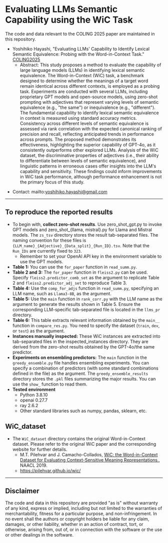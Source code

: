 # Evaluating LLMs Semantic Capability using the WiC Task
The code and data relevant to the COLING 2025 paper are maintained in this repository.
- Yoshihiko Hayashi, "Evaluating LLMs' Capability to Identify Lexical Semantic Equivalence: Probing with the Word-in-Context Task." [COLING2025](https://coling2025.org/)
    * Abstract: This study proposes a method to evaluate the capability of large language models (LLMs) in identifying lexical semantic equivalence. The Word-in-Context (WiC) task, a benchmark designed to determine whether the meanings of a target word remain identical across different contexts, is employed as a probing task. Experiments are conducted with several LLMs, including proprietary GPT models and open-source models, using zero-shot prompting with adjectives that represent varying levels of semantic equivalence (e.g., "the same") or inequivalence (e.g., "different"). The fundamental capability to identify lexical semantic equivalence in context is measured using standard accuracy metrics. Consistency across different levels of semantic equivalence is assessed via rank correlation with the expected canonical ranking of precision and recall, reflecting anticipated trends in performance across prompts. The proposed method demonstrates its effectiveness, highlighting the superior capability of GPT-4o, as it consistently outperforms other explored LLMs. Analysis of the WiC dataset, the discriminative properties of adjectives (i.e., their ability to differentiate between levels of semantic equivalence), and linguistic patterns in erroneous cases offer insights into the LLM's capability and sensitivity. These findings could inform improvements in WiC task performance, although performance enhancement is not the primary focus of this study.

* Contact: mailto:yoshihiko.hayashi@gmail.com

***
## To reproduce the reported results ##
* To begin with, **collect zero-shot results**. Use zero_shot_gpt.py to invoke GPT models and zero_shot_{llama, mistral}.py for Llama and Mistral models. The `zs_tsv` directory stores the result tab-separated files. The naming convention for these files is `{LLM_name}_{Adjective}_{Data_split}_{Run_ID}.tsv`. Note that the `Run_IDs` are currently fixed to `323`.
    * Remember to set your OpenAI API key in the environment variable to use the GPT models.
* **Table 1:** You can use the `for_paper` function in `read_summ.py`.
* **Table 2 and 3:** The `for_paper` function in `fleiss2.py` can be used. Specify `fleiss2.predictor_comb_set` as the argument to replicate Table 2 and `fleiss2.predictor_adj_set` to reproduce Table 3.
* **Table 4:** Use the `comp_for_adjs` function in `read_summ.py`, specifying an LLM name, such as `Llama3-8B`, as the argument.
* **Table 5:** Use the `main` function in `rank_corr.py` with the LLM name as the argument to generate the results shown in Table 5. Ensure the corresponding LLM-specific tab-separated file is located in the `llms_pr` directory.
* **Table 6:** This table extracts relevant information obtained by the `main__` function in `compare_res.py`. You need to specify the dataset (`train`, `dev`, or `test`) as the argument.
* **Instances manually inspected:** These WiC instances are extracted into tab-separated files in the inspected_instances directory. They are derived from the zero-shot results obtained by the GPT-4o/the same predictor.
* **Experiments on ensembling predictors:** The `main` function in the `greedy_ensemble.py` file handles ensembling experiments. You can specify a combination of predictors (with some standard combinations defined in the file) as the argument. The `greedy_ensemble_results` directory stores the `.pkl` files summarizing the major results. You can use the `show_` function to read them.
* **Tested environment**
  * Python 3.8.10
  * openai 0.27.7
  * ray 2.6.2
  * Other standard libraries such as numpy, pandas, sklearn, etc.

## WiC_dataset 
* The `WiC_dataset` directory contains the original Word-in-Context dataset. Please refer to the original WiC paper and the corresponding website for further details.
  * M.T. Pilehvar and J. Camacho-Collados, [WiC: the Word-in-Context Dataset for Evaluating Context-Sensitive Meaning Representations.](https://aclanthology.org/N19-1128/), NAACL 2019.
  * https://pilehvar.github.io/wic/
  
***
## Disclaimer
The code and data in this repository are provided "as is" without warranty of any kind, express or implied, including but not limited to the warranties of merchantability, fitness for a particular purpose, and non-infringement. In no event shall the authors or copyright holders be liable for any claim, damages, or other liability, whether in an action of contract, tort, or otherwise, arising from, out of, or in connection with the software or the use or other dealings in the software.
